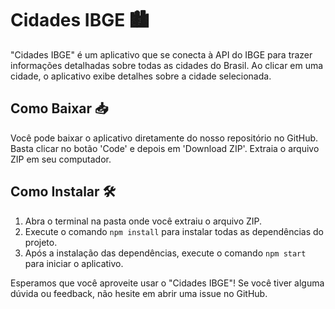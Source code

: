 # Cidades IBGE 🏙️

"Cidades IBGE" é um aplicativo que se conecta à API do IBGE para trazer informações detalhadas sobre todas as cidades do Brasil. Ao clicar em uma cidade, o aplicativo exibe detalhes sobre a cidade selecionada.

## Como Baixar 📥

Você pode baixar o aplicativo diretamente do nosso repositório no GitHub. Basta clicar no botão 'Code' e depois em 'Download ZIP'. Extraia o arquivo ZIP em seu computador.

## Como Instalar 🛠️

1. Abra o terminal na pasta onde você extraiu o arquivo ZIP.
2. Execute o comando `npm install` para instalar todas as dependências do projeto.
3. Após a instalação das dependências, execute o comando `npm start` para iniciar o aplicativo.

Esperamos que você aproveite usar o "Cidades IBGE"! Se você tiver alguma dúvida ou feedback, não hesite em abrir uma issue no GitHub.
